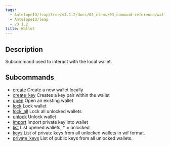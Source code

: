 ```yaml
---
tags:
  - AntelopeIO/leap/tree/v3.1.2/docs/02_cleos/03_command-reference/wallet/index.md
  - AntelopeIO/leap
  - v3.1.2
title: Wallet
---
```

## Description
Subcommand used to interact with the local wallet.

## Subcommands

- [create](create.md)  Create a new wallet locally
- [create_key](create_key.md)  Creates a key pair within the wallet
- [open](open.md)  Open an existing wallet
- [lock](lock.md)  Lock wallet
- [lock_all](lock_all.md)  Lock all unlocked wallets
- [unlock](unlock.md)  Unlock wallet
- [import](import.md)   Import private key into wallet
- [list](list.md)   List opened wallets, * = unlocked
- [keys](keys.md)  List of private keys from all unlocked wallets in wif format.
- [private_keys](private_keys.md)  List of public keys from all unlocked wallets.
